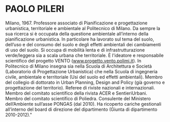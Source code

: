 # PAOLO PILERI
Milano, 1967. Professore associato di Pianificazione e progettazione urbanistica, territoriale 
e ambientale al Politecnico di Milano. Da sempre la sua ricerca si è occupata della questione ambientale all’interno della pianificazione urbanistica. In particolare ha lavorato sul tema del suolo, dell’uso e del consumo del suolo e degli effetti ambientali dei cambiamenti di uso del suolo. Si occupa di mobilità lenta e di infrastrutturazione verde/leggera sia a scala urbana che territoriale. È l'ideatore e responsabile scientifico del progetto VENTO (www.progetto.vento.polimi.it). In Politecnico di Milano insegna sia nella Scuola di Architettura e Società (Laboratorio di Progettazione Urbanistica) che nella Scuola di ingegneria civile, ambientale e territoriale (Usi del suolo ed effetti ambientali). Membro del collegio di dottorato in Urban Planning, Design and Policy (già governo e progettazione del territorio). Referee di riviste nazionali e internazionali. Membro del comitato scientifico della rivista ACER e SentieriUrbani. Membro del comitato scientifico di Poliedra. Consulente del Ministero dell’Ambiente sull’asse PONGAS (dal 2010). Ha ricoperto cariche gestionali all’interno del board di direzione del dipartimento (Giunta di dipartimento 2010-2012)."
